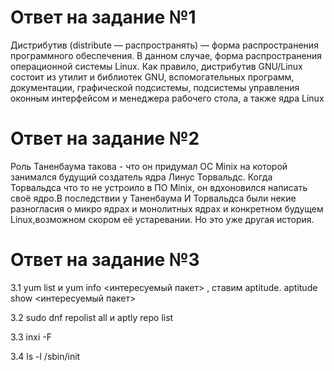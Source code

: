 # Ответ на задание №1
Дистрибутив (distribute — распространять) — форма распространения программного обеспечения. В данном случае, форма распространения операционной системы Linux.
Как правило, дистрибутив GNU/Linux состоит из утилит и библиотек GNU, вспомогательных программ, документации, графической подсистемы, подсистемы управления оконным интерфейсом и менеджера рабочего стола, а также ядра Linux
# Ответ на задание №2 
Роль Таненбаума такова - что он придумал ОС Minix на которой занимался будущий создатель ядра Линус Торвальдс. Когда Торвальдса что то  не устроило в ПО Minix, он вдхоновился написать своё ядро.В последствии у Таненбаума И Торвальдса были некие разногласия  о микро ядрах и монолитных ядрах и   конкретном  будущем Linux,возможном скором её устаревании. Но это уже другая история.
# Ответ на задание №3 
3.1 yum list  и yum info <интересуемый пакет> , ставим aptitude. aptitude show <интересуемый пакет>

3.2 sudo dnf repolist all и aptly repo list

3.3 inxi -F

3.4 ls -l  /sbin/init

